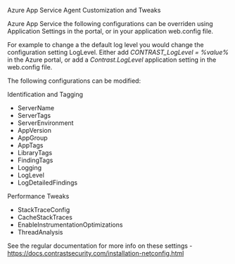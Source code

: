 <!--
title: "Configuring Contrast .NET Agent on Azure App Service"
description: "Configurations and tweaks for customizing the Contrast .NET agent running on Azure App Service"
tags: "configuration .Net Azure AppService tweaks "
-->

Azure App Service Agent Customization and Tweaks

Azure App Service the following configurations can be overriden using Application Settings in the portal, or in your application web.config file.  

For example to change a the default log level you would change the configuration setting LogLevel.   Either add _CONTRAST_LogLevel = %value%_ in the Azure portal, or add a _Contrast.LogLevel_ application setting in the web.config file.  

The following configurations can be modified:

Identification and Tagging
* ServerName
* ServerTags
* ServerEnvironment
* AppVersion
* AppGroup
* AppTags
* LibraryTags
* FindingTags
* Logging
* LogLevel
* LogDetailedFindings

Performance Tweaks
* StackTraceConfig
* CacheStackTraces
* EnableInstrumentationOptimizations
* ThreadAnalysis

See the regular documentation for more info on these settings - https://docs.contrastsecurity.com/installation-netconfig.html